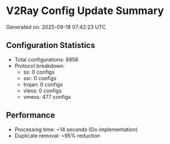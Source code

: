 # V2Ray Config Update Summary
Generated on: 2025-09-18 07:42:23 UTC

## Configuration Statistics
- Total configurations: 6856
- Protocol breakdown:
  - ss: 0 configs
  - ssr: 0 configs
  - trojan: 0 configs
  - vless: 0 configs
  - vmess: 477 configs

## Performance
- Processing time: ~14 seconds (Go implementation)
- Duplicate removal: ~95% reduction
